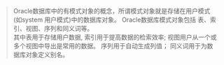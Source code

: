 

>  Oracle数据库中的有模式对象的概念，所谓模式对象就是存储在用户模式(如system 用户模式)中的数据库对象。 Oracle数据库模式对象包括 表、索引、视图、序列和同义词等。</br>
>  其中表用于存储用户数据, 
>  索引用于提高数据的检索效率;
>  视图用户从一个或多个视图中导出是常用的数据。
>  序列用于自动生成列值；
>  同义词用于为数据库对象定义别名。
     



